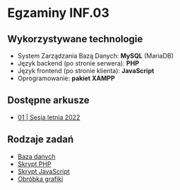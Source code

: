 # Egzaminy INF.03

## Wykorzystywane technologie

- System Zarządzania Bazą Danych:           **MySQL** (MariaDB)
- Język backend (po stronie serwera):       **PHP**
- Język frontend (po stronie klienta):      **JavaScript**
- Oprogramowanie:                           **pakiet XAMPP**

## Dostępne arkusze

- [<span class="number">01</span> | Sesja letnia 2022](/inf03/01sl2022.md)

## Rodzaje zadań

- [Baza danych](/inf03/rodzaje-zadan/bazy-danych.md)
- [Skrypt PHP](/inf03/rodzaje-zadan/skrypt-php.md)
- [Skrypt JavaScript](/inf03/rodzaje-zadan/skrypt-js.md)
- [Obróbka grafiki](/inf03/rodzaje-zadan/obrobka-grafiki.md)
